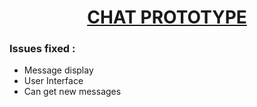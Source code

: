 <u><center><h1> CHAT PROTOTYPE</h1></center></u>
<h3>Issues fixed :</h3>
<ul>
  <li>Message display</li>
  <li>User Interface</li>
  <li>Can get new messages</li>
</ul>  
